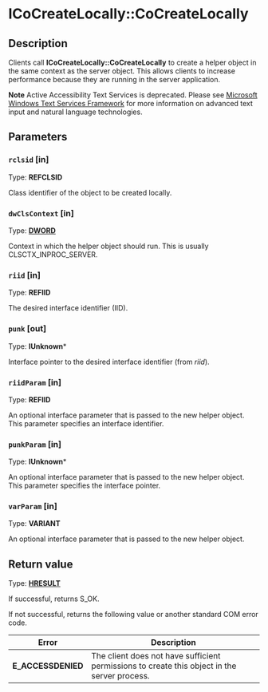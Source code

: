 # ICoCreateLocally::CoCreateLocally

## Description

Clients call **ICoCreateLocally::CoCreateLocally** to create a helper object in the same context as the server object. This allows clients to increase performance because they are running in the server application.

**Note** Active Accessibility Text Services is deprecated. Please see
[Microsoft Windows Text Services Framework](https://learn.microsoft.com/windows/win32/tsf/text-services-framework) for more information on advanced text input and natural language technologies.

## Parameters

### `rclsid` [in]

Type: **REFCLSID**

Class identifier of the object to be created locally.

### `dwClsContext` [in]

Type: **[DWORD](https://learn.microsoft.com/windows/desktop/WinProg/windows-data-types)**

Context in which the helper object should run. This is usually CLSCTX_INPROC_SERVER.

### `riid` [in]

Type: **REFIID**

The desired interface identifier (IID).

### `punk` [out]

Type: **IUnknown***

Interface pointer to the desired interface identifier (from *riid*).

### `riidParam` [in]

Type: **REFIID**

An optional interface parameter that is passed to the new helper object. This parameter specifies an interface identifier.

### `punkParam` [in]

Type: **IUnknown***

An optional interface parameter that is passed to the new helper object. This parameter specifies the interface pointer.

### `varParam` [in]

Type: **VARIANT**

An optional interface parameter that is passed to the new helper object.

## Return value

Type: **[HRESULT](https://learn.microsoft.com/windows/desktop/WinProg/windows-data-types)**

If successful, returns S_OK.

If not successful, returns the following value or another standard COM error code.

| Error | Description |
| --- | --- |
| **E_ACCESSDENIED** | The client does not have sufficient permissions to create this object in the server process. |